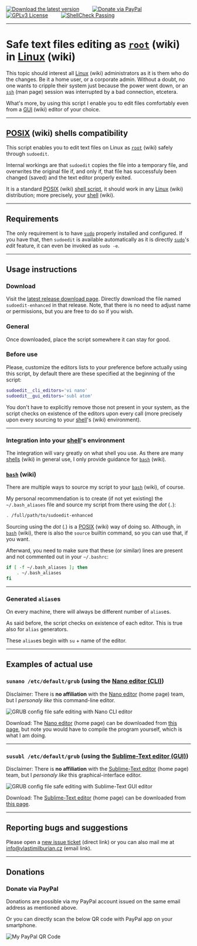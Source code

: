[![Download the latest version](https://img.shields.io/badge/Download-Latest%20version-orange)](https://github.com/burianvlastimil/sudoedit-enhanced/releases/latest) &nbsp; &nbsp; &nbsp; &nbsp; [![Donate via PayPal](https://img.shields.io/badge/Donate%20%24-via%20PayPal-%23013088)](https://github.com/burianvlastimil/sudoedit-enhanced#donations) &nbsp; &nbsp; &nbsp; &nbsp; [![GPLv3 License](https://img.shields.io/badge/License-GPLv3-blue.svg)](https://github.com/burianvlastimil/sudoedit-enhanced/blob/master/LICENSE) &nbsp; &nbsp; &nbsp; &nbsp; [![ShellCheck Passing](https://img.shields.io/badge/ShellCheck-Passing-brightgreen)](https://github.com/burianvlastimil/sudoedit-enhanced)

***

# Safe text files editing as [`root`](https://en.wikipedia.org/wiki/Superuser#Unix_and_Unix-like) (wiki) in [Linux](https://en.wikipedia.org/wiki/Linux) (wiki)

This topic should interest all [Linux](https://en.wikipedia.org/wiki/Linux) (wiki) administrators as it is them who do the changes. Be it a home user, or a corporate admin. Without a doubt, no one wants to cripple their system just because the power went down, or an [`ssh`](https://linux.die.net/man/1/ssh) (man page) session was interrupted by a bad connection, etcetera.

What's more, by using this script I enable you to edit files comfortably even from a [GUI](https://en.wikipedia.org/wiki/Graphical_user_interface) (wiki) editor of your choice.

***

## [POSIX](https://en.wikipedia.org/wiki/POSIX) (wiki) shells compatibility

This script enables you to edit text files on Linux as [`root`](https://en.wikipedia.org/wiki/Superuser#Unix_and_Unix-like) (wiki) safely through `sudoedit`.

Internal workings are that `sudoedit` copies the file into a temporary file, and overwrites the original file if, and only if, that file has successfuly been changed (saved) and the text editor properly exited.

It is a standard [POSIX](https://en.wikipedia.org/wiki/POSIX) (wiki) [shell script](https://en.wikipedia.org/wiki/Shell_script), it should work in any [Linux](https://en.wikipedia.org/wiki/Linux) (wiki) distribution; more precisely, your [shell](https://en.wikipedia.org/wiki/Unix_shell) (wiki).

***

## Requirements

The only requirement is to have [`sudo`](https://linux.die.net/man/8/sudo) properly installed and configured. If you have that, then `sudoedit` is available automatically as it is directly [`sudo`](https://linux.die.net/man/8/sudo)'s _edit_ feature, it can even be invoked as `sudo -e`.

***

## Usage instructions

### Download

Visit the [latest release download page](https://github.com/burianvlastimil/sudoedit-enhanced/releases/latest). Directly download the file named `sudoedit-enhanced` in that release. Note, that there is no need to adjust name or permissions, but you are free to do so if you wish.

### General

Once downloaded, place the script somewhere it can stay for good.

### Before use

Please, customize the editors lists to your preference before actually using this script, by default there are these specified at the beginning of the script:

```bash
sudoedit__cli_editors='vi nano'
sudoedit__gui_editors='subl atom'
```

You don't have to explicitly remove those not present in your system, as the script checks on existence of the editors upon every call (more precisely upon every sourcing to your [shell](https://en.wikipedia.org/wiki/Unix_shell)'s (wiki) environment).

***

### Integration into your [shell](https://en.wikipedia.org/wiki/Unix_shell)'s environment

The integration will vary greatly on what shell you use. As there are many [shells](https://en.wikipedia.org/wiki/Unix_shell) (wiki) in general use, I only provide guidance for [`bash`](https://en.wikipedia.org/wiki/Bash_%28Unix_shell%29) (wiki).

### [`bash`](https://en.wikipedia.org/wiki/Bash_%28Unix_shell%29) (wiki)

There are multiple ways to source my script to your [`bash`](https://en.wikipedia.org/wiki/Bash_%28Unix_shell%29) (wiki), of course.

My personal recommendation is to create (if not yet existing) the `~/.bash_aliases` file and source my script from there using the _dot_ (`.`):

```bash
. /full/path/to/sudoedit-enhanced
```

Sourcing using the _dot_ (.) is a [POSIX](https://en.wikipedia.org/wiki/POSIX) (wiki) way of doing so. Although, in [`bash`](https://en.wikipedia.org/wiki/Bash_%28Unix_shell%29) (wiki), there is also the `source` builtin command, so you can use that, if you want.

Afterward, you need to make sure that these (or similar) lines are present and not commented out in your `~/.bashrc`:

```bash
if [ -f ~/.bash_aliases ]; then
    . ~/.bash_aliases
fi
```

***

### Generated `alias`es

On every machine, there will always be different number of `alias`es.

As said before, the script checks on existence of each editor. This is true also for `alias` generators.

These `alias`es begin with `su` + name of the editor.

***

## Examples of actual use

### `sunano /etc/default/grub` (using the [Nano editor (CLI)](https://www.nano-editor.org/))

Disclaimer: There is **no affiliation** with the [Nano editor](https://www.nano-editor.org/) (home page) team, but I _personaly like_ this command-line editor.

![GRUB config file safe editing with Nano CLI editor](https://www.vlastimilburian.cz/github_images/sudoedit-enhanced--nano.png)

Download: The [Nano editor](https://www.nano-editor.org/) (home page) can be downloaded from [this page](https://www.nano-editor.org/download.php), but note you would have to compile the program yourself, which is what I am doing.

***

### `susubl /etc/default/grub` (using the [Sublime-Text editor (GUI)](https://www.sublimetext.com/))

Disclaimer: There is **no affiliation** with the [Sublime-Text editor](https://www.sublimetext.com/) (home page) team, but I _personaly like_ this graphical-interface editor.

![GRUB config file safe editing with Sublime-Text GUI editor](https://www.vlastimilburian.cz/github_images/sudoedit-enhanced--subl.png)

Download: The [Sublime-Text editor](https://www.sublimetext.com/) (home page) can be downloaded from [this page](https://www.sublimetext.com/3).


***

## Reporting bugs and suggestions

Please open a [new issue ticket](https://github.com/burianvlastimil/sudoedit-enhanced/issues/new) (direct link) or you can also mail me at [info@vlastimilburian.cz](mailto:info@vlastimilburian.cz) (email link).

***

## Donations

### Donate via PayPal

Donations are possible via my PayPal account issued on the same email address as mentioned above.

Or you can directly scan the below QR code with PayPal app on your smartphone.

![My PayPal QR Code](https://www.vlastimilburian.cz/github_images/paypal_qrcode.png)

